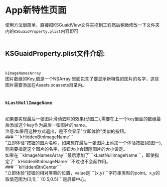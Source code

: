 # App新特性页面
使用方法很简单，直接把KSGuaidView文件夹拖到工程然后稍微修改一下文件夹内的```KSGuaidProperty.plist```内容即可<br>
<br/>

## KSGuaidProperty.plist文件介绍:<br/><br/>
 ```kImageNamesArray```
<br/>
图片数组的Key,值是一个NSArray 里面包含了要显示新特性的图片的名字，这些图片需要添加在Assets.xcassets目录内。<br/><br/>
### ```kLastNullImageName```
<br/>
如果要实现最后一张图片滑动去除的效果(动图二),需要在上一个key里面的数组最后添加这个key作为最后一张图片的name。<br/>
注意:如果用这种方式退出，是不会显示"立即体验"类似的按钮。<br/>
### ``` kHiddenBtnImageName```
<br/>
"立即体验"按钮的图片名称，如果想在最后一张图片上添加一个体验按钮(如图一),则需要指定这个图片的名字，按钮大小会跟随图片的大小设定。<br/>
如果在```kImageNamesArray```最后添加了```kLastNullImageName```，即使指定了```kHiddenBtnImageName```不过也不会起作用。<br/>
### ```kHiddenBtnCenter```
<br/>
"立即体验"按钮的相对屏幕的位置，value是```{x,y}```字符串类型的point。x,y的取值范围为[0,1],```{0.5,0.5}```是屏幕中心。

